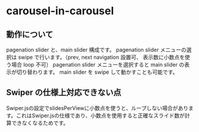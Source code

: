 # carousel-in-carousel

## 動作について

pagenation slider と、main slider 構成です。
pagenation slider メニューの選択は swipe で行います。（prev, next navigation 設置可、 表示数に小数点を使う場合 loop 不可）
pagenation slider メニューを選択すると main slider の表示が切り替わります。
main slider を swipe して動かすことも可能です。
## Swiper の仕様上対応できない点

Swiper.jsの設定でslidesPerViewに小数点を使うと、ループしない場合があります。これはSwiper.jsの仕様であり、小数点を使用すると正確なスライド数が計算できなくなるためです。
